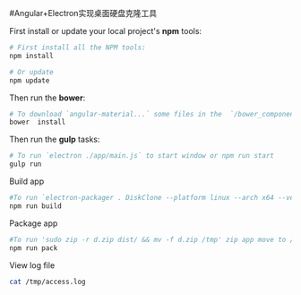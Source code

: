 #Angular+Electron实现桌面硬盘克隆工具

First install or update your local project's **npm** tools:

```bash
# First install all the NPM tools:
npm install

# Or update
npm update
```
Then run the **bower**:

```bash
# To download `angular-material...` some files in the  `/bower_components` directory
bower  install
```
Then run the **gulp** tasks:

```bash
# To run `electron ./app/main.js` to start window or npm run start
gulp run
```
Build app
```bash
#To run `electron-packager . DiskClone --platform linux --arch x64 --version 1.1.3  --prune  --out=dist/ --overwrite  --icon =app/assets/img/appledisk.png --prune   --ignore=node_modules/electron-prebuilt --ignore=node_modules/electron-packager --ignore =.git` to generate curent path 'dist' directory
npm run build
```
Package app
```bash
#To run 'sudo zip -r d.zip dist/ && mv -f d.zip /tmp' zip app move to /tmp
npm run pack
```
View log file
```bash
cat /tmp/access.log
```
